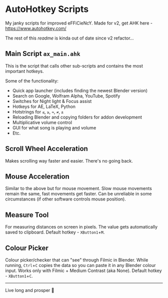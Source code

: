 # AutoHotkey Scripts

My janky scripts for improved eFFiCieNcY. Made for v2, get AHK here - https://www.autohotkey.com/

The rest of this *readme* is kinda out of date since v2 refactor...


## Main Script `ax_main.ahk`

This is the script that calls other sub-scripts and contains the most important hotkeys.

Some of the functionality:
- Quick app launcher (includes finding the newest Blender version)
- Search on Google, Wolfram Alpha, YouTube, Spotify
- Switches for Night light & Focus assist
- Hotkeys for AE, LaTeX, Python
- Hotstrings for `≤`, `≥`, `≈`, `≠`, `±`
- Reloading Blender and copying folders for addon development
- Multiplicative volume control
- GUI for what song is playing and volume
- Etc.


## Scroll Wheel Acceleration

Makes scrolling way faster and easier. There's no going back.


## Mouse Acceleration

Similar to the above but for mouse movement. Slow mouse movements remain the same, fast movements get faster. Can be unreliable in some circumstances (if other software controls mouse position).


## Measure Tool

For measuring distances on screen in pixels. The value gets automatically saved to clipboard. Default hotkey - `XButton1`+`M`.


## Colour Picker

Colour picker/checker that can "see" through Filmic in Blender. While running, `Ctrl`+`C` copies the data so you can paste it in any Blender colour input. Works only with Filmic + Medium Contrast (aka None). Default hotkey - `XButton1`+`C`.


---
Live long and prosper 🖖